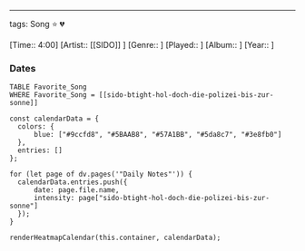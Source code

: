 ---
tags: Song ⭐ 💔

[Time:: 4:00]
[Artist:: [[SIDO]] ]
[Genre:: ]
[Played:: ]
[Album:: ]
[Year:: ]
### Dates
````dataview
TABLE Favorite_Song
WHERE Favorite_Song = [[sido-btight-hol-doch-die-polizei-bis-zur-sonne]]
````
  ```dataviewjs
const calendarData = { 
	colors: { 
		blue: ["#9ccfd8", "#5BAAB8", "#57A1BB", "#5da8c7", "#3e8fb0"] 
	}, 
	entries: [] 
}; 

for (let page of dv.pages('"Daily Notes"')) { 
	calendarData.entries.push({ 
		date: page.file.name, 
		intensity: page["sido-btight-hol-doch-die-polizei-bis-zur-sonne"]
	}); 
} 

renderHeatmapCalendar(this.container, calendarData);
```
